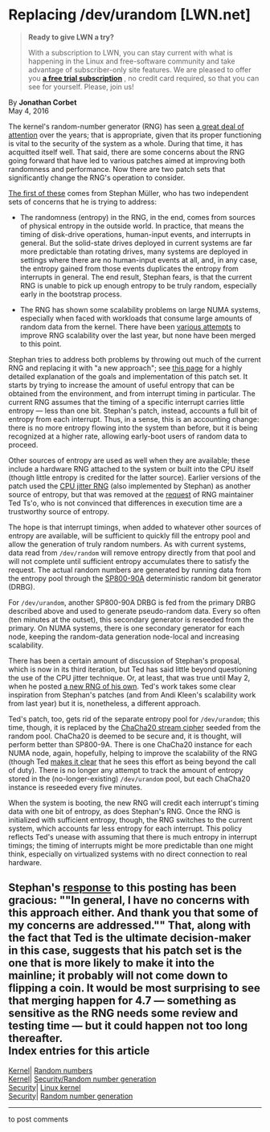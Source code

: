 # Replacing /dev/urandom [LWN.net]

> **Ready to give LWN a try?**
> 
> With a subscription to LWN, you can stay current with what is happening in the Linux and free-software community and take advantage of subscriber-only site features. We are pleased to offer you **[a free trial subscription](https://lwn.net/Promo/nst-trial/claim)** , no credit card required, so that you can see for yourself. Please, join us! 

By **Jonathan Corbet**  
May 4, 2016 

The kernel's random-number generator (RNG) has seen [a great deal of attention](/Kernel/Index/#Random_numbers) over the years; that is appropriate, given that its proper functioning is vital to the security of the system as a whole. During that time, it has acquitted itself well. That said, there are some concerns about the RNG going forward that have led to various patches aimed at improving both randomness and performance. Now there are two patch sets that significantly change the RNG's operation to consider. 

[The first of these](/Articles/685468/) comes from Stephan Müller, who has two independent sets of concerns that he is trying to address: 

  * The randomness (entropy) in the RNG, in the end, comes from sources of physical entropy in the outside world. In practice, that means the timing of disk-drive operations, human-input events, and interrupts in general. But the solid-state drives deployed in current systems are far more predictable than rotating drives, many systems are deployed in settings where there are no human-input events at all, and, in any case, the entropy gained from those events duplicates the entropy from interrupts in general. The end result, Stephan fears, is that the current RNG is unable to pick up enough entropy to be truly random, especially early in the bootstrap process. 

  * The RNG has shown some scalability problems on large NUMA systems, especially when faced with workloads that consume large amounts of random data from the kernel. There have been [various attempts](/Articles/660452/) to improve RNG scalability over the last year, but none have been merged to this point. 




Stephan tries to address both problems by throwing out much of the current RNG and replacing it with "a new approach"; see [this page](http://www.chronox.de/lrng/doc/lrng.xhtml) for a highly detailed explanation of the goals and implementation of this patch set. It starts by trying to increase the amount of useful entropy that can be obtained from the environment, and from interrupt timing in particular. The current RNG assumes that the timing of a specific interrupt carries little entropy — less than one bit. Stephan's patch, instead, accounts a full bit of entropy from each interrupt. Thus, in a sense, this is an accounting change: there is no more entropy flowing into the system than before, but it is being recognized at a higher rate, allowing early-boot users of random data to proceed. 

Other sources of entropy are used as well when they are available; these include a hardware RNG attached to the system or built into the CPU itself (though little entropy is credited for the latter source). Earlier versions of the patch used the [CPU jitter RNG](/Articles/642166/) (also implemented by Stephan) as another source of entropy, but that was removed at the [request](/Articles/686048/) of RNG maintainer Ted Ts'o, who is not convinced that differences in execution time are a trustworthy source of entropy. 

The hope is that interrupt timings, when added to whatever other sources of entropy are available, will be sufficient to quickly fill the entropy pool and allow the generation of truly random numbers. As with current systems, data read from `/dev/random` will remove entropy directly from that pool and will not complete until sufficient entropy accumulates there to satisfy the request. The actual random numbers are generated by running data from the entropy pool through the [SP800-90A](https://en.wikipedia.org/wiki/NIST_SP_800-90A) deterministic random bit generator (DRBG). 

For `/dev/urandom`, another SP800-90A DRBG is fed from the primary DRBG described above and used to generate pseudo-random data. Every so often (ten minutes at the outset), this secondary generator is reseeded from the primary. On NUMA systems, there is one secondary generator for each node, keeping the random-data generation node-local and increasing scalability. 

There has been a certain amount of discussion of Stephan's proposal, which is now in its third iteration, but Ted has said little beyond questioning the use of the CPU jitter technique. Or, at least, that was true until May 2, when he posted [a new RNG of his own](/Articles/685737/). Ted's work takes some clear inspiration from Stephan's patches (and from Andi Kleen's scalability work from last year) but it is, nonetheless, a different approach. 

Ted's patch, too, gets rid of the separate entropy pool for `/dev/urandom`; this time, though, it is replaced by the [ChaCha20 stream cipher](https://en.wikipedia.org/wiki/Salsa20#ChaCha_variant) seeded from the random pool. ChaCha20 is deemed to be secure and, it is thought, will perform better than SP800-9A. There is one ChaCha20 instance for each NUMA node, again, hopefully, helping to improve the scalability of the RNG (though Ted [makes it clear](/Articles/686050/) that he sees this effort as being beyond the call of duty). There is no longer any attempt to track the amount of entropy stored in the (no-longer-existing) `/dev/urandom` pool, but each ChaCha20 instance is reseeded every five minutes. 

When the system is booting, the new RNG will credit each interrupt's timing data with one bit of entropy, as does Stephan's RNG. Once the RNG is initialized with sufficient entropy, though, the RNG switches to the current system, which accounts far less entropy for each interrupt. This policy reflects Ted's unease with assuming that there is much entropy in interrupt timings; the timing of interrupts might be more predictable than one might think, especially on virtualized systems with no direct connection to real hardware. 

Stephan's [response](/Articles/686052/) to this posting has been gracious: ""In general, I have no concerns with this approach either. And thank you that some of my concerns are addressed."" That, along with the fact that Ted is the ultimate decision-maker in this case, suggests that his patch set is the one that is more likely to make it into the mainline; it probably will not come down to flipping a coin. It would be most surprising to see that merging happen for 4.7 — something as sensitive as the RNG needs some review and testing time — but it could happen not too long thereafter.  
Index entries for this article  
---  
[Kernel](/Kernel/Index)| [Random numbers](/Kernel/Index#Random_numbers)  
[Kernel](/Kernel/Index)| [Security/Random number generation](/Kernel/Index#Security-Random_number_generation)  
[Security](/Security/Index/)| [Linux kernel](/Security/Index/#Linux_kernel)  
[Security](/Security/Index/)| [Random number generation](/Security/Index/#Random_number_generation)  
  


* * *

to post comments 
